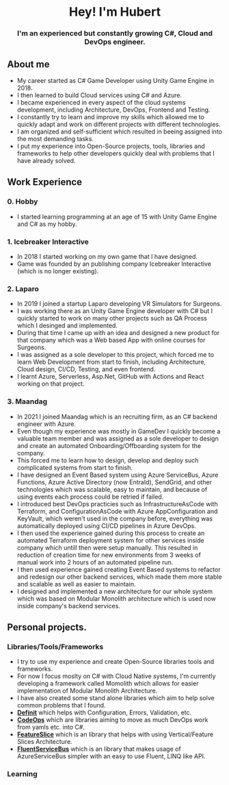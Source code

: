 <div align="center">
  
# Hey! I'm Hubert

</div>

<div align="center">
  
### I'm an experienced but constantly growing C#, Cloud and DevOps engineer.

</div>

## About me
- My career started as C# Game Developer using Unity Game Engine in 2018.
- I then learned to build Cloud services using C# and Azure.
- I became experienced in every aspect of the cloud systems development, including Architecture, DevOps, Frontend and Testing.
- I constantly try to learn and improve my skills which allowed me to quickly adapt and work on different projects with different technologies.
- I am organized and self-sufficient which resulted in beeing assigned into the most demanding tasks.
- I put my experience into Open-Source projects, tools, libraries and frameworks to help other developers quickly deal with problems that I have already solved.

## Work Experience
### 0. Hobby
- I started learning programming at an age of 15 with Unity Game Engine and C# as my hobby.

### 1. Icebreaker Interactive
- In 2018 I started working on my own game that I have designed.
- Game was founded by an publishing company Icebreaker Interactive (which is no longer existing).

### 2. Laparo
- In 2019 I joined a startup Laparo developing VR Simulators for Surgeons.
- I was working there as an Unity Game Engine developer with C# but I quickly started to work on many other projects such as QA Process which I desinged and implemented.
- During that time I came up with an idea and designed a new product for that company which was a Web based App with online courses for Surgeons.
- I was assigned as a sole developer to this project, which forced me to learn Web Development from start to finish, including Architecture, Cloud design, CI/CD, Testing, and even frontend.
- I learnt Azure, Serverless, Asp.Net, GitHub with Actions and React working on that project.

### 3. Maandag
- In 2021 I joined Maandag which is an recruiting firm, as an C# backend engineer with Azure.
- Even though my experience was mostly in GameDev I quickly become a valuable team member and was assigned as a sole developer to design and create an automated Onboarding/Offboarding system for the company.
- This forced me to learn how to design, develop and deploy such complicated systems from start to finish. 
- I have designed an Event Based system using Azure ServiceBus, Azure Functions, Azure Active Directory (now EntraId), SendGrid, and other technologies which was scalable, easy to maintain, and because of using events each process could be retried if failed.
- I introduced best DevOps practicies such as InfrastructureAsCode with Terraform, and ConfigurationAsCode with Azure AppConfiguration and KeyVault, which weren't used in the company before, everything was automatically deployed using CI/CD pipelines in Azure DevOps.
- I then used the experience gained during this process to create an automated Terraform deployment system for other services inside company which untill then were setup manually. 
This resulted in reduction of creation time for new environments from 3 weeks of manual work into 2 hours of an automated pipeline run.
- I then used experience gained creating Event Based systems to refactor and redesign our other backend services, which made them more stable and scalable as well as easier to maintain.
- I designed and implemented a new architecture for our whole system which was based on Modular Monolith architecture which is used now inside company's backend services.

## Personal projects.
### Libraries/Tools/Frameworks
- I try to use my experience and create Open-Source libraries tools and frameworks.
- For now I focus moslty on C# with Cloud Native systems, I'm currently developing a framework called Momolith which allows for easier implementation of Modular Monolith Architecture.
- I have also created some stand alone libraries which aim to help solve common problems that I found.
- [**Definit**](https://github.com/HubiBoar/Definit) which helps with Configuration, Errors, Validation, etc.
- [**CodeOps**](https://github.com/HubiBoar/CodeOps) which are libraries aiming to move as much DevOps work from yamls etc. into C#.
- [**FeatureSlice**](https://github.com/HubiBoar/FeatureSlice) which is an library that helps with using Vertical/Feature Slices Architecture.
- [**FluentServiceBus**](https://github.com/HubiBoar/FluentServiceBus) which is an library that makes usage of AzureServiceBus simpler with an easy to use Fluent, LINQ like API.

### Learning


<!--
**HubiBoar/HubiBoar** is a ✨ _special_ ✨ repository because its `README.md` (this file) appears on your GitHub profile.

Here are some ideas to get you started:

- 🔭 I’m currently working on ...
- 🌱 I’m currently learning ...
- 👯 I’m looking to collaborate on ...
- 🤔 I’m looking for help with ...
- 💬 Ask me about ...
- 📫 How to reach me: ...
- 😄 Pronouns: ...
- ⚡ Fun fact: ...
-->

